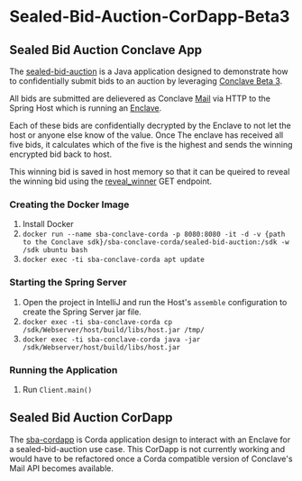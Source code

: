 # Sealed-Bid-Auction-CorDapp-Beta3

## Sealed Bid Auction Conclave App
The [sealed-bid-auction](https://github.com/JonathanScialpi/Sealed-Bid-Auction-CorDapp-Beta3/tree/master/sealed-bid-auction) is a Java application designed to demonstrate how to confidentially submit bids to an auction by leveraging [Conclave Beta 3](https://docs.conclave.net/#beta-3). 

All bids are submitted are delievered as Conclave [Mail](https://docs.conclave.net/architecture.html#mail) via HTTP to the Spring Host which is running an [Enclave](https://docs.conclave.net/enclaves.html).

Each of these bids are confidentially decrypted by the Enclave to not let the host or anyone else know of the value. Once The enclave has received all five bids, it calculates which of the five is the highest and sends the winning encrypted bid back to host.

This winning bid is saved in host memory so that it can be queired to reveal the winning bid using the [reveal_winner](https://github.com/JonathanScialpi/Sealed-Bid-Auction-CorDapp-Beta3/blob/master/sealed-bid-auction/Webserver/host/src/main/java/com/r3/conclave/sample/host/HostController.java#L65) GET endpoint. 

### Creating the Docker Image
1. Install Docker
2. `docker run --name sba-conclave-corda -p 8080:8080 -it -d -v {path to the Conclave sdk}/sba-conclave-corda/sealed-bid-auction:/sdk -w /sdk ubuntu bash`
3. `docker exec -ti sba-conclave-corda apt update`

### Starting the Spring Server
1. Open the project in IntelliJ and run the Host's `assemble` configuration to create the Spring Server jar file.
2. `docker exec -ti sba-conclave-corda cp /sdk/Webserver/host/build/libs/host.jar /tmp/`
3. `docker exec -ti sba-conclave-corda java -jar /sdk/Webserver/host/build/libs/host.jar`

### Running the Application
1. Run `Client.main()`

## Sealed Bid Auction CorDapp
The [sba-cordapp](https://github.com/JonathanScialpi/Sealed-Bid-Auction-CorDapp-Beta3/tree/master/sba-cordapp) is Corda application design to interact with an Enclave for a sealed-bid-auction use case. This CorDapp is not currently working and would have to be refactored once a Corda compatible version of Conclave's Mail API becomes available.
